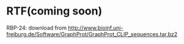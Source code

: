 # RTF(coming soon)
 RBP-24: download from http://www.bioinf.uni-freiburg.de/Software/GraphProt/GraphProt_CLIP_sequences.tar.bz2
